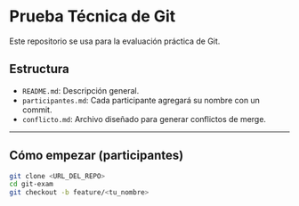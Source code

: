 # Prueba Técnica de Git
Este repositorio se usa para la evaluación práctica de Git.

## Estructura
- `README.md`: Descripción general.
- `participantes.md`: Cada participante agregará su nombre con un commit.
- `conflicto.md`: Archivo diseñado para generar conflictos de merge.

---

## Cómo empezar (participantes)
```bash
git clone <URL_DEL_REPO>
cd git-exam
git checkout -b feature/<tu_nombre>
```
